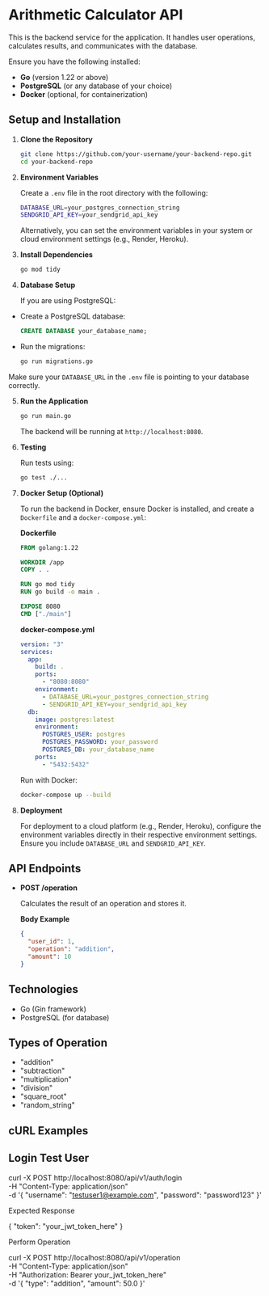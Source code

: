 # Arithmetic Calculator API

This is the backend service for the application. It handles user operations, calculates results, and communicates with the database.

Ensure you have the following installed:

- **Go** (version 1.22 or above)
- **PostgreSQL** (or any database of your choice)
- **Docker** (optional, for containerization)

## Setup and Installation

1. **Clone the Repository**

    ```bash
    git clone https://github.com/your-username/your-backend-repo.git
    cd your-backend-repo
    ```

2. **Environment Variables**

   Create a `.env` file in the root directory with the following:

    ```bash
    DATABASE_URL=your_postgres_connection_string
    SENDGRID_API_KEY=your_sendgrid_api_key
    ```

   Alternatively, you can set the environment variables in your system or cloud environment settings (e.g., Render, Heroku).

3. **Install Dependencies**

    ```bash
    go mod tidy
    ```

4. **Database Setup**

   If you are using PostgreSQL:

  - Create a PostgreSQL database:

    ```sql
    CREATE DATABASE your_database_name;
    ```

  - Run the migrations:

    ```bash
    go run migrations.go
    ```

   Make sure your `DATABASE_URL` in the `.env` file is pointing to your database correctly.

5. **Run the Application**

    ```bash
    go run main.go
    ```

   The backend will be running at `http://localhost:8080`.

6. **Testing**

   Run tests using:

    ```bash
    go test ./...
    ```

7. **Docker Setup (Optional)**

   To run the backend in Docker, ensure Docker is installed, and create a `Dockerfile` and a `docker-compose.yml`:

   **Dockerfile**

    ```dockerfile
    FROM golang:1.22

    WORKDIR /app
    COPY . .

    RUN go mod tidy
    RUN go build -o main .

    EXPOSE 8080
    CMD ["./main"]
    ```

   **docker-compose.yml**

    ```yaml
    version: "3"
    services:
      app:
        build: .
        ports:
          - "8080:8080"
        environment:
          - DATABASE_URL=your_postgres_connection_string
          - SENDGRID_API_KEY=your_sendgrid_api_key
      db:
        image: postgres:latest
        environment:
          POSTGRES_USER: postgres
          POSTGRES_PASSWORD: your_password
          POSTGRES_DB: your_database_name
        ports:
          - "5432:5432"
    ```

   Run with Docker:

    ```bash
    docker-compose up --build
    ```

8. **Deployment**

   For deployment to a cloud platform (e.g., Render, Heroku), configure the environment variables directly in their respective environment settings. Ensure you include `DATABASE_URL` and `SENDGRID_API_KEY`.

## API Endpoints

- **POST /operation**

  Calculates the result of an operation and stores it.

  **Body Example**

  ```json
  {
    "user_id": 1,
    "operation": "addition",
    "amount": 10
  }
## Technologies
  - Go (Gin framework)
  - PostgreSQL (for database)

## Types of Operation
- "addition"
- "subtraction"
- "multiplication"
- "division"
- "square_root"
- "random_string"

## cURL Examples
## Login Test User

curl -X POST http://localhost:8080/api/v1/auth/login \
-H "Content-Type: application/json" \
-d '{
"username": "testuser1@example.com",
"password": "password123"
}'

Expected Response

{
"token": "your_jwt_token_here"
}

Perform Operation

curl -X POST http://localhost:8080/api/v1/operation \
-H "Content-Type: application/json" \
-H "Authorization: Bearer your_jwt_token_here" \
-d '{
"type": "addition",
"amount": 50.0
}'
